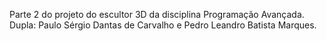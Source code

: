 Parte 2 do projeto do escultor 3D da disciplina Programação Avançada. Dupla: Paulo Sérgio Dantas de Carvalho e Pedro Leandro Batista Marques.
